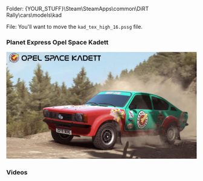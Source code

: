 Folder: {YOUR_STUFF}\Steam\SteamApps\common\DiRT Rally\cars\models\kad

File: You'll want to move the `kad_tex_high_16.pssg` file.

### Planet Express Opel Space Kadett

![Planet Express Opel Space Kadett](https://github.com/pcostanz/liveries/blob/master/kadett/planet_express/cover.jpg "Planet Express Opel Space Kadett")

### Videos
